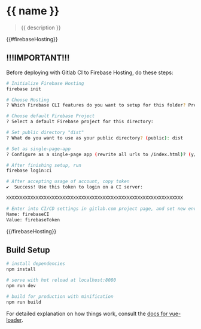 # {{ name }}

> {{ description }}

{{#firebaseHosting}}
## !!!IMPORTANT!!!

Before deploying with Gitlab CI to Firebase Hosting, do these steps:

```bash
# Initialize Firebase Hosting
firebase init

# Choose Hosting
? Which Firebase CLI features do you want to setup for this folder? Press Space to select features, then Enter to confirm your choices. Hosting: Configure and deploy Firebase Hosting sites

# Choose default Firebase Project
? Select a default Firebase project for this directory:

# Set public directory "dist"
? What do you want to use as your public directory? (public): dist

# Set as single-page-app
? Configure as a single-page app (rewrite all urls to /index.html)? (y/N): y

# After finishing setup, run
firebase login:ci

# After accepting usage of account, copy token
✔  Success! Use this token to login on a CI server:

XXXXXXXXXXXXXXXXXXXXXXXXXXXXXXXXXXXXXXXXXXXXXXXXXXXXXXXXXXXXXXXXXX

# Enter into CI/CD settings in gitlab.com project page, and set new environment variable
Name: firebaseCI
Value: firebaseToken
```
{{/firebaseHosting}}

## Build Setup

``` bash
# install dependencies
npm install

# serve with hot reload at localhost:8080
npm run dev

# build for production with minification
npm run build
```

For detailed explanation on how things work, consult the [docs for vue-loader](http://vuejs.github.io/vue-loader).
